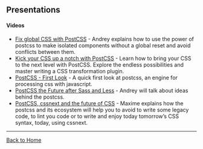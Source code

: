 ## Presentations

#### Videos

- [Fix global CSS with PostCSS](https://www.dotconferences.com/2015/12/andrey-sitnik-fix-global-css-with-postcss) - Andrey explains how to use the power of postcss to make isolated components without a global reset and avoid conflicts between them.
- [Kick your CSS up a notch with PostCSS](https://www.youtube.com/watch?v=-_gIKdHYP3E) - Learn how to bring your CSS to the next level with PostCSS. Explore the endless possibilities and master writing a CSS transformation plugin.
- [PostCSS - First Look](https://www.lynda.com/CSS-tutorials/PostCSS-First-Look/442850-2.html) - A quick first look at postcss, an engine for processing css with javascript.
- [PostCSS the Future after Sass and Less](https://www.youtube.com/watch?v=73dl5dk9z4Q) - Andrey will talk about ideas behind the postcss.
- [PostCSS, cssnext and the future of CSS](https://vimeo.com/159185299) - Maxime explains how the postcss and its ecosystem will help you to avoid to write some legacy code, to lint you code or to write and enjoy today tomorrow’s CSS syntax, today, using cssnext.

---
[Back to Home](https://github.com/jdrgomes/awesome-postcss)